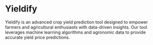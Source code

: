 # Yieldify
Yieldify is an advanced crop yield prediction tool designed to empower farmers and agricultural enthusiasts with data-driven insights. Our tool leverages machine learning algorithms and agronomic data to provide accurate yield price predictions.
